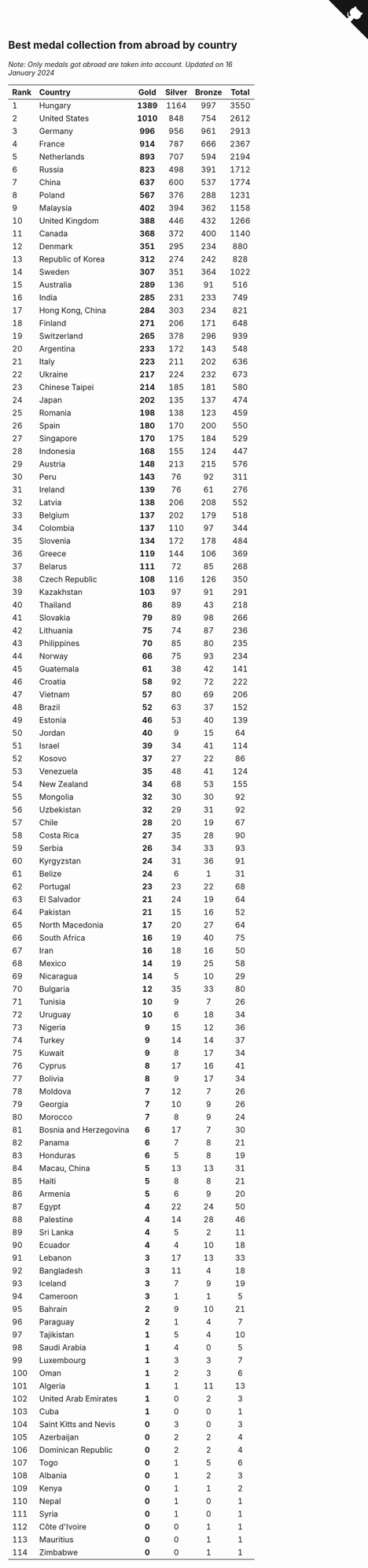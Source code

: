 ## Best medal collection from abroad by country

*Note: Only medals got abroad are taken into account.*
*Updated on 16 January 2024*

| Rank | Country | Gold | Silver | Bronze | Total |
| :--- | :--- | :--: | :--: | :--: | :--: |
| 1 | Hungary | **1389** | 1164 | 997 | 3550 |
| 2 | United States | **1010** | 848 | 754 | 2612 |
| 3 | Germany | **996** | 956 | 961 | 2913 |
| 4 | France | **914** | 787 | 666 | 2367 |
| 5 | Netherlands | **893** | 707 | 594 | 2194 |
| 6 | Russia | **823** | 498 | 391 | 1712 |
| 7 | China | **637** | 600 | 537 | 1774 |
| 8 | Poland | **567** | 376 | 288 | 1231 |
| 9 | Malaysia | **402** | 394 | 362 | 1158 |
| 10 | United Kingdom | **388** | 446 | 432 | 1266 |
| 11 | Canada | **368** | 372 | 400 | 1140 |
| 12 | Denmark | **351** | 295 | 234 | 880 |
| 13 | Republic of Korea | **312** | 274 | 242 | 828 |
| 14 | Sweden | **307** | 351 | 364 | 1022 |
| 15 | Australia | **289** | 136 | 91 | 516 |
| 16 | India | **285** | 231 | 233 | 749 |
| 17 | Hong Kong, China | **284** | 303 | 234 | 821 |
| 18 | Finland | **271** | 206 | 171 | 648 |
| 19 | Switzerland | **265** | 378 | 296 | 939 |
| 20 | Argentina | **233** | 172 | 143 | 548 |
| 21 | Italy | **223** | 211 | 202 | 636 |
| 22 | Ukraine | **217** | 224 | 232 | 673 |
| 23 | Chinese Taipei | **214** | 185 | 181 | 580 |
| 24 | Japan | **202** | 135 | 137 | 474 |
| 25 | Romania | **198** | 138 | 123 | 459 |
| 26 | Spain | **180** | 170 | 200 | 550 |
| 27 | Singapore | **170** | 175 | 184 | 529 |
| 28 | Indonesia | **168** | 155 | 124 | 447 |
| 29 | Austria | **148** | 213 | 215 | 576 |
| 30 | Peru | **143** | 76 | 92 | 311 |
| 31 | Ireland | **139** | 76 | 61 | 276 |
| 32 | Latvia | **138** | 206 | 208 | 552 |
| 33 | Belgium | **137** | 202 | 179 | 518 |
| 34 | Colombia | **137** | 110 | 97 | 344 |
| 35 | Slovenia | **134** | 172 | 178 | 484 |
| 36 | Greece | **119** | 144 | 106 | 369 |
| 37 | Belarus | **111** | 72 | 85 | 268 |
| 38 | Czech Republic | **108** | 116 | 126 | 350 |
| 39 | Kazakhstan | **103** | 97 | 91 | 291 |
| 40 | Thailand | **86** | 89 | 43 | 218 |
| 41 | Slovakia | **79** | 89 | 98 | 266 |
| 42 | Lithuania | **75** | 74 | 87 | 236 |
| 43 | Philippines | **70** | 85 | 80 | 235 |
| 44 | Norway | **66** | 75 | 93 | 234 |
| 45 | Guatemala | **61** | 38 | 42 | 141 |
| 46 | Croatia | **58** | 92 | 72 | 222 |
| 47 | Vietnam | **57** | 80 | 69 | 206 |
| 48 | Brazil | **52** | 63 | 37 | 152 |
| 49 | Estonia | **46** | 53 | 40 | 139 |
| 50 | Jordan | **40** | 9 | 15 | 64 |
| 51 | Israel | **39** | 34 | 41 | 114 |
| 52 | Kosovo | **37** | 27 | 22 | 86 |
| 53 | Venezuela | **35** | 48 | 41 | 124 |
| 54 | New Zealand | **34** | 68 | 53 | 155 |
| 55 | Mongolia | **32** | 30 | 30 | 92 |
| 56 | Uzbekistan | **32** | 29 | 31 | 92 |
| 57 | Chile | **28** | 20 | 19 | 67 |
| 58 | Costa Rica | **27** | 35 | 28 | 90 |
| 59 | Serbia | **26** | 34 | 33 | 93 |
| 60 | Kyrgyzstan | **24** | 31 | 36 | 91 |
| 61 | Belize | **24** | 6 | 1 | 31 |
| 62 | Portugal | **23** | 23 | 22 | 68 |
| 63 | El Salvador | **21** | 24 | 19 | 64 |
| 64 | Pakistan | **21** | 15 | 16 | 52 |
| 65 | North Macedonia | **17** | 20 | 27 | 64 |
| 66 | South Africa | **16** | 19 | 40 | 75 |
| 67 | Iran | **16** | 18 | 16 | 50 |
| 68 | Mexico | **14** | 19 | 25 | 58 |
| 69 | Nicaragua | **14** | 5 | 10 | 29 |
| 70 | Bulgaria | **12** | 35 | 33 | 80 |
| 71 | Tunisia | **10** | 9 | 7 | 26 |
| 72 | Uruguay | **10** | 6 | 18 | 34 |
| 73 | Nigeria | **9** | 15 | 12 | 36 |
| 74 | Turkey | **9** | 14 | 14 | 37 |
| 75 | Kuwait | **9** | 8 | 17 | 34 |
| 76 | Cyprus | **8** | 17 | 16 | 41 |
| 77 | Bolivia | **8** | 9 | 17 | 34 |
| 78 | Moldova | **7** | 12 | 7 | 26 |
| 79 | Georgia | **7** | 10 | 9 | 26 |
| 80 | Morocco | **7** | 8 | 9 | 24 |
| 81 | Bosnia and Herzegovina | **6** | 17 | 7 | 30 |
| 82 | Panama | **6** | 7 | 8 | 21 |
| 83 | Honduras | **6** | 5 | 8 | 19 |
| 84 | Macau, China | **5** | 13 | 13 | 31 |
| 85 | Haiti | **5** | 8 | 8 | 21 |
| 86 | Armenia | **5** | 6 | 9 | 20 |
| 87 | Egypt | **4** | 22 | 24 | 50 |
| 88 | Palestine | **4** | 14 | 28 | 46 |
| 89 | Sri Lanka | **4** | 5 | 2 | 11 |
| 90 | Ecuador | **4** | 4 | 10 | 18 |
| 91 | Lebanon | **3** | 17 | 13 | 33 |
| 92 | Bangladesh | **3** | 11 | 4 | 18 |
| 93 | Iceland | **3** | 7 | 9 | 19 |
| 94 | Cameroon | **3** | 1 | 1 | 5 |
| 95 | Bahrain | **2** | 9 | 10 | 21 |
| 96 | Paraguay | **2** | 1 | 4 | 7 |
| 97 | Tajikistan | **1** | 5 | 4 | 10 |
| 98 | Saudi Arabia | **1** | 4 | 0 | 5 |
| 99 | Luxembourg | **1** | 3 | 3 | 7 |
| 100 | Oman | **1** | 2 | 3 | 6 |
| 101 | Algeria | **1** | 1 | 11 | 13 |
| 102 | United Arab Emirates | **1** | 0 | 2 | 3 |
| 103 | Cuba | **1** | 0 | 0 | 1 |
| 104 | Saint Kitts and Nevis | **0** | 3 | 0 | 3 |
| 105 | Azerbaijan | **0** | 2 | 2 | 4 |
| 106 | Dominican Republic | **0** | 2 | 2 | 4 |
| 107 | Togo | **0** | 1 | 5 | 6 |
| 108 | Albania | **0** | 1 | 2 | 3 |
| 109 | Kenya | **0** | 1 | 1 | 2 |
| 110 | Nepal | **0** | 1 | 0 | 1 |
| 111 | Syria | **0** | 1 | 0 | 1 |
| 112 | Côte d'Ivoire | **0** | 0 | 1 | 1 |
| 113 | Mauritius | **0** | 0 | 1 | 1 |
| 114 | Zimbabwe | **0** | 0 | 1 | 1 |


<a href="https://github.com/JustinTimeCuber/wca_statistics" class="github-corner" aria-label="View source on Github"><svg width="80" height="80" viewBox="0 0 250 250" style="fill:#151513; color:#fff; position: absolute; top: 0; border: 0; right: 0;" aria-hidden="true"><path d="M0,0 L115,115 L130,115 L142,142 L250,250 L250,0 Z"></path><path d="M128.3,109.0 C113.8,99.7 119.0,89.6 119.0,89.6 C122.0,82.7 120.5,78.6 120.5,78.6 C119.2,72.0 123.4,76.3 123.4,76.3 C127.3,80.9 125.5,87.3 125.5,87.3 C122.9,97.6 130.6,101.9 134.4,103.2" fill="currentColor" style="transform-origin: 130px 106px;" class="octo-arm"></path><path d="M115.0,115.0 C114.9,115.1 118.7,116.5 119.8,115.4 L133.7,101.6 C136.9,99.2 139.9,98.4 142.2,98.6 C133.8,88.0 127.5,74.4 143.8,58.0 C148.5,53.4 154.0,51.2 159.7,51.0 C160.3,49.4 163.2,43.6 171.4,40.1 C171.4,40.1 176.1,42.5 178.8,56.2 C183.1,58.6 187.2,61.8 190.9,65.4 C194.5,69.0 197.7,73.2 200.1,77.6 C213.8,80.2 216.3,84.9 216.3,84.9 C212.7,93.1 206.9,96.0 205.4,96.6 C205.1,102.4 203.0,107.8 198.3,112.5 C181.9,128.9 168.3,122.5 157.7,114.1 C157.9,116.9 156.7,120.9 152.7,124.9 L141.0,136.5 C139.8,137.7 141.6,141.9 141.8,141.8 Z" fill="currentColor" class="octo-body"></path></svg></a><style>.github-corner:hover .octo-arm{animation:octocat-wave 560ms ease-in-out}@keyframes octocat-wave{0%,100%{transform:rotate(0)}20%,60%{transform:rotate(-25deg)}40%,80%{transform:rotate(10deg)}}@media (max-width:500px){.github-corner:hover .octo-arm{animation:none}.github-corner .octo-arm{animation:octocat-wave 560ms ease-in-out}}</style>
